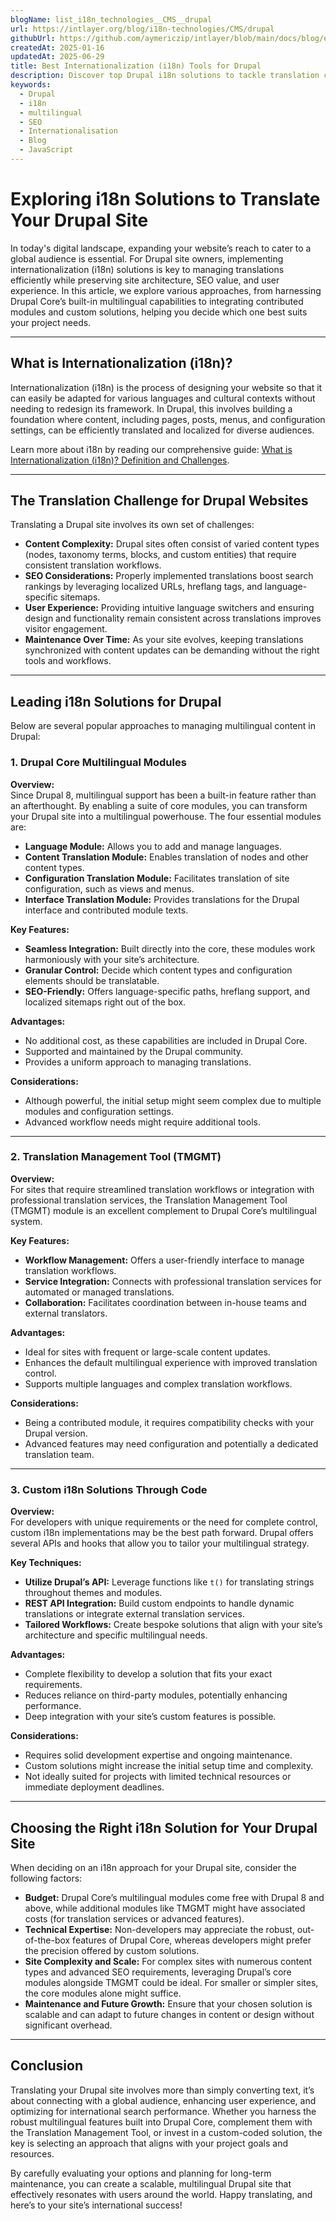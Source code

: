 ```yaml
---
blogName: list_i18n_technologies__CMS__drupal
url: https://intlayer.org/blog/i18n-technologies/CMS/drupal
githubUrl: https://github.com/aymericzip/intlayer/blob/main/docs/blog/en/list_i18n_technologies/CMS/drupal.md
createdAt: 2025-01-16
updatedAt: 2025-06-29
title: Best Internationalization (i18n) Tools for Drupal
description: Discover top Drupal i18n solutions to tackle translation challenges, boost SEO, and deliver a seamless global web experience.
keywords:
  - Drupal
  - i18n
  - multilingual
  - SEO
  - Internationalisation
  - Blog
  - JavaScript
---
```


# Exploring i18n Solutions to Translate Your Drupal Site

In today's digital landscape, expanding your website’s reach to cater to a global audience is essential. For Drupal site owners, implementing internationalization (i18n) solutions is key to managing translations efficiently while preserving site architecture, SEO value, and user experience. In this article, we explore various approaches, from harnessing Drupal Core’s built-in multilingual capabilities to integrating contributed modules and custom solutions, helping you decide which one best suits your project needs.

---

## What is Internationalization (i18n)?

Internationalization (i18n) is the process of designing your website so that it can easily be adapted for various languages and cultural contexts without needing to redesign its framework. In Drupal, this involves building a foundation where content, including pages, posts, menus, and configuration settings, can be efficiently translated and localized for diverse audiences.

Learn more about i18n by reading our comprehensive guide: [What is Internationalization (i18n)? Definition and Challenges](https://github.com/aymericzip/intlayer/blob/main/docs/docs/en-GB/what_is_internationalization.md).

---

## The Translation Challenge for Drupal Websites

Translating a Drupal site involves its own set of challenges:

- **Content Complexity:** Drupal sites often consist of varied content types (nodes, taxonomy terms, blocks, and custom entities) that require consistent translation workflows.
- **SEO Considerations:** Properly implemented translations boost search rankings by leveraging localized URLs, hreflang tags, and language-specific sitemaps.
- **User Experience:** Providing intuitive language switchers and ensuring design and functionality remain consistent across translations improves visitor engagement.
- **Maintenance Over Time:** As your site evolves, keeping translations synchronized with content updates can be demanding without the right tools and workflows.

---

## Leading i18n Solutions for Drupal

Below are several popular approaches to managing multilingual content in Drupal:

### 1. Drupal Core Multilingual Modules

**Overview:**  
Since Drupal 8, multilingual support has been a built-in feature rather than an afterthought. By enabling a suite of core modules, you can transform your Drupal site into a multilingual powerhouse. The four essential modules are:

- **Language Module:** Allows you to add and manage languages.
- **Content Translation Module:** Enables translation of nodes and other content types.
- **Configuration Translation Module:** Facilitates translation of site configuration, such as views and menus.
- **Interface Translation Module:** Provides translations for the Drupal interface and contributed module texts.

**Key Features:**

- **Seamless Integration:** Built directly into the core, these modules work harmoniously with your site’s architecture.
- **Granular Control:** Decide which content types and configuration elements should be translatable.
- **SEO-Friendly:** Offers language-specific paths, hreflang support, and localized sitemaps right out of the box.

**Advantages:**

- No additional cost, as these capabilities are included in Drupal Core.
- Supported and maintained by the Drupal community.
- Provides a uniform approach to managing translations.

**Considerations:**

- Although powerful, the initial setup might seem complex due to multiple modules and configuration settings.
- Advanced workflow needs might require additional tools.

---

### 2. Translation Management Tool (TMGMT)

**Overview:**  
For sites that require streamlined translation workflows or integration with professional translation services, the Translation Management Tool (TMGMT) module is an excellent complement to Drupal Core’s multilingual system.

**Key Features:**

- **Workflow Management:** Offers a user-friendly interface to manage translation workflows.
- **Service Integration:** Connects with professional translation services for automated or managed translations.
- **Collaboration:** Facilitates coordination between in-house teams and external translators.

**Advantages:**

- Ideal for sites with frequent or large-scale content updates.
- Enhances the default multilingual experience with improved translation control.
- Supports multiple languages and complex translation workflows.

**Considerations:**

- Being a contributed module, it requires compatibility checks with your Drupal version.
- Advanced features may need configuration and potentially a dedicated translation team.

---

### 3. Custom i18n Solutions Through Code

**Overview:**  
For developers with unique requirements or the need for complete control, custom i18n implementations may be the best path forward. Drupal offers several APIs and hooks that allow you to tailor your multilingual strategy.

**Key Techniques:**

- **Utilize Drupal’s API:** Leverage functions like `t()` for translating strings throughout themes and modules.
- **REST API Integration:** Build custom endpoints to handle dynamic translations or integrate external translation services.
- **Tailored Workflows:** Create bespoke solutions that align with your site’s architecture and specific multilingual needs.

**Advantages:**

- Complete flexibility to develop a solution that fits your exact requirements.
- Reduces reliance on third-party modules, potentially enhancing performance.
- Deep integration with your site’s custom features is possible.

**Considerations:**

- Requires solid development expertise and ongoing maintenance.
- Custom solutions might increase the initial setup time and complexity.
- Not ideally suited for projects with limited technical resources or immediate deployment deadlines.

---

## Choosing the Right i18n Solution for Your Drupal Site

When deciding on an i18n approach for your Drupal site, consider the following factors:

- **Budget:** Drupal Core’s multilingual modules come free with Drupal 8 and above, while additional modules like TMGMT might have associated costs (for translation services or advanced features).
- **Technical Expertise:** Non-developers may appreciate the robust, out-of-the-box features of Drupal Core, whereas developers might prefer the precision offered by custom solutions.
- **Site Complexity and Scale:** For complex sites with numerous content types and advanced SEO requirements, leveraging Drupal’s core modules alongside TMGMT could be ideal. For smaller or simpler sites, the core modules alone might suffice.
- **Maintenance and Future Growth:** Ensure that your chosen solution is scalable and can adapt to future changes in content or design without significant overhead.

---

## Conclusion

Translating your Drupal site involves more than simply converting text, it’s about connecting with a global audience, enhancing user experience, and optimizing for international search performance. Whether you harness the robust multilingual features built into Drupal Core, complement them with the Translation Management Tool, or invest in a custom-coded solution, the key is selecting an approach that aligns with your project goals and resources.

By carefully evaluating your options and planning for long-term maintenance, you can create a scalable, multilingual Drupal site that effectively resonates with users around the world. Happy translating, and here’s to your site’s international success!
